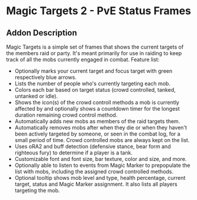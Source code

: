 #  Magic Targets 2 - PvE Status Frames
## Addon Description

Magic Targets is a simple set of frames that shows the current targets of the members raid or party. It's meant primarily for use in raiding to keep track of all the mobs currently engaged in combat. Feature list:

*    Optionally marks your current target and focus target with green respectively blue arrows.
*    Lists the number of people who's currently targeting each mob.
*    Colors each bar based on target status (crowd controlled, tanked, untanked or idle).
*    Shows the icon(s) of the crowd controll methods a mob is currently affected by and optionally shows a countdown timer for the longest duration remaining crowd control method.
*    Automatically adds new mobs as members of the raid targets them.
*    Automatically removes mobs after when they die or when they haven't been actively targeted by someone, or seen in the combat log, for a small period of time. Crowd controlled mobs are always kept on the list.
*    Uses oRA2 and buff detection (defensive stance, bear form and righteous fury) to determine if a player is a tank.
*    Customizable font and font size, bar texture, color and size, and more.
*    Optionally able to listen to events from Magic Marker to prepopulate the list with mobs, including the assigned crowd controlled methods.
*    Optional tooltip shows mob level and type, health percentage, current target, status and Magic Marker assignment. It also lists all players targeting the mob.

